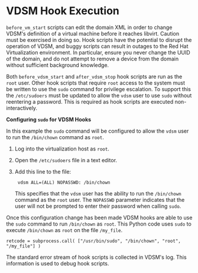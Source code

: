 # VDSM Hook Execution

`before_vm_start` scripts can edit the domain XML in order to change VDSM's definition of a virtual machine before it reaches libvirt. Caution must be exercised in doing so. Hook scripts have the potential to disrupt the operation of VDSM, and buggy scripts can result in outages to the Red Hat Virtualization environment. In particular, ensure you never change the UUID of the domain, and do not attempt to remove a device from the domain without sufficient background knowledge.

Both `before_vdsm_start` and `after_vdsm_stop` hook scripts are run as the `root` user. Other hook scripts that require `root` access to the system must be written to use the `sudo` command for privilege escalation. To support this the `/etc/sudoers` must be updated to allow the `vdsm` user to use `sudo` without reentering a password. This is required as hook scripts are executed non-interactively.

**Configuring `sudo` for VDSM Hooks**

In this example the `sudo` command will be configured to allow the `vdsm` user to run the `/bin/chown` command as `root`.

1. Log into the virtualization host as `root`.

2. Open the `/etc/sudoers` file in a text editor.

3. Add this line to the file:

        vdsm ALL=(ALL) NOPASSWD: /bin/chown

    This specifies that the `vdsm` user has the ability to run the `/bin/chown` command as the `root` user. The `NOPASSWD` parameter indicates that the user will not be prompted to enter their password when calling `sudo`.

Once this configuration change has been made VDSM hooks are able to use the `sudo` command to run `/bin/chown` as `root`. This Python code uses `sudo` to execute `/bin/chown` as `root` on the file `/my_file`.

    retcode = subprocess.call( ["/usr/bin/sudo", "/bin/chown", "root", "/my_file"] )

The standard error stream of hook scripts is collected in VDSM's log. This information is used to debug hook scripts.
